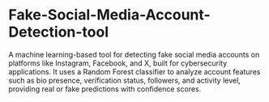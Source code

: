 # Fake-Social-Media-Account-Detection-tool
A machine learning-based tool for detecting fake social media accounts on platforms like Instagram, Facebook, and X, built for cybersecurity applications. It uses a Random Forest classifier to analyze account features such as bio presence, verification status, followers, and activity level, providing real or fake predictions with confidence scores.
